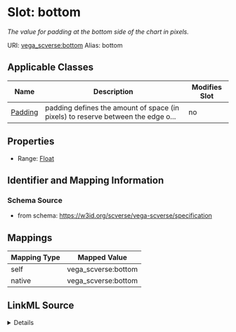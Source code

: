 

# Slot: bottom 


_The value for padding at the bottom side of the chart in pixels._





URI: [vega_scverse:bottom](https://w3id.org/scverse/vega-scverse/bottom)
Alias: bottom

<!-- no inheritance hierarchy -->





## Applicable Classes

| Name | Description | Modifies Slot |
| --- | --- | --- |
| [Padding](Padding.md) | padding defines the amount of space (in pixels) to reserve between the edge o... |  no  |







## Properties

* Range: [Float](Float.md)





## Identifier and Mapping Information







### Schema Source


* from schema: https://w3id.org/scverse/vega-scverse/specification




## Mappings

| Mapping Type | Mapped Value |
| ---  | ---  |
| self | vega_scverse:bottom |
| native | vega_scverse:bottom |




## LinkML Source

<details>
```yaml
name: bottom
description: The value for padding at the bottom side of the chart in pixels.
from_schema: https://w3id.org/scverse/vega-scverse/specification
rank: 1000
alias: bottom
owner: Padding
domain_of:
- Padding
range: float
required: false

```
</details>